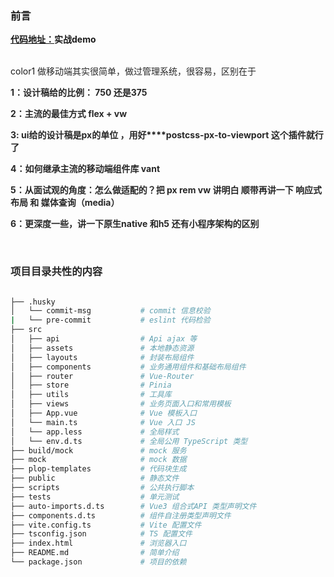 ### 前言
[**代码地址：**](https://gitee.com/sohucw/vue3-h5-pro)**实战demo**



<br/>color1
<font style="color:rgba(0, 0, 0, 0.847);">做移动端其实很简单，做过管理系统，很容易，区别在于</font>

**<font style="color:rgba(0, 0, 0, 0.847);">1：设计稿给的比例： 750 还是375</font>**

**<font style="color:rgba(0, 0, 0, 0.847);">2：主流的最佳方式 flex + vw </font>**

**<font style="color:rgba(0, 0, 0, 0.847);">3:  ui给的设计稿是px的单位 ，用好</font>****<font style="color:rgba(0, 0, 0, 0.847);">postcss-px-to-viewport 这个插件就行了</font>**

**<font style="color:rgba(0, 0, 0, 0.847);">4：如何继承主流的移动端组件库 vant</font>**

**<font style="color:rgba(0, 0, 0, 0.847);">5：从面试观的角度：怎么做适配的？把 px rem vw 讲明白  顺带再讲一下 响应式布局 和 媒体查询（media）</font>**

**<font style="color:rgba(0, 0, 0, 0.847);">6：更深度一些，讲一下原生native 和h5 还有小程序架构的区别 </font>**

<br/>

<font style="color:rgba(0, 0, 0, 0.847);"> </font>

### <font style="color:rgba(0, 0, 0, 0.847);">项目目录共性的内容</font>
```bash

├── .husky
│   └── commit-msg           # commit 信息校验
|   └── pre-commit           # eslint 代码检验
├── src
│   ├── api                  # Api ajax 等
│   ├── assets               # 本地静态资源
│   ├── layouts              # 封装布局组件
│   ├── components           # 业务通用组件和基础布局组件
│   ├── router               # Vue-Router
│   ├── store                # Pinia
│   ├── utils                # 工具库
│   ├── views                # 业务页面入口和常用模板
│   ├── App.vue              # Vue 模板入口
│   └── main.ts              # Vue 入口 JS
│   └── app.less             # 全局样式
│   └── env.d.ts             # 全局公用 TypeScript 类型
├── build/mock               # mock 服务
├── mock                     # mock 数据
├── plop-templates           # 代码块生成
├── public                   # 静态文件
├── scripts                  # 公共执行脚本
├── tests                    # 单元测试
├── auto-imports.d.ts        # Vue3 组合式API 类型声明文件
├── components.d.ts          # 组件自注册类型声明文件
├── vite.config.ts           # Vite 配置文件
├── tsconfig.json            # TS 配置文件
├── index.html               # 浏览器入口
├── README.md                # 简单介绍
└── package.json             # 项目的依赖

```

**<font style="color:rgba(0, 0, 0, 0.847);">  
</font>**

  


